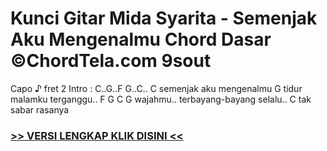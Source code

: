 
 # Kunci Gitar Mida Syarita - Semenjak Aku Mengenalmu Chord Dasar ©ChordTela.com 9sout


Capo ♪ fret 2 Intro : C..G..F G..C.. C semenjak aku mengenalmu G tidur malamku terganggu.. F G C G wajahmu.. terbayang-bayang selalu.. C tak sabar rasanya

###  <a href="https://shortlighzx.web.app?sq=Kunci Gitar Mida Syarita - Semenjak Aku Mengenalmu Chord Dasar ©ChordTela.com"> >> VERSI LENGKAP KLIK DISINI << </a>
